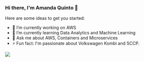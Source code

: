 ### Hi there, I'm Amanda Quinto 👋



Here are some ideas to get you started:

- 🔭 I’m currently working on AWS
- 🌱 I’m currently learning Data Analytics and Machine Learning
- 💬 Ask me about AWS, Containers and Microservices
- ⚡ Fun fact: I'm passionate about Volkswagen Kombi and SCCP. 

<div>
  <div>
    <img align="left" src="https://github-readme-stats.vercel.app/api?username=mandalvesq&show_icons=true&theme=dracula&count_private=true" />
  </div>
</div>
